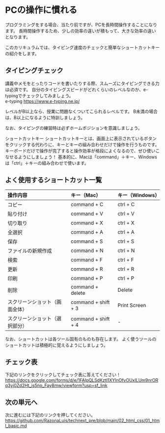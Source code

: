 # PCの操作に慣れる
プログラミングをする場合、当たり前ですが、PCを長時間操作することになります。
長時間操作するため、少しの効率の違いが積もって、大きな効率の違いとなります。

このカリキュラムでは、タイピング速度のチェックと簡単なショートカットキーの紹介をします。

## タイピングチェック
講義中メモをとったりコードを書いたりする際、スムーズにタイピングできる力は必須です。
自分のタイピングスピードがどれくらいのレベルなのか、e-typingでチェックしてみましょう。<br>
e-typing
https://www.e-typing.ne.jp/

レベルがB以上なら、授業に問題なくついてこられるレベルです。
B未満の場合は、B以上になるように特訓しましょう。

なお、タイピングの練習時は必ずホームポジションを意識しましょう。

ショートカットキー
ショートカットキーとは、画面上に表示されているボタンをクリックする代わりに、キーとキーの組み合わせだけで操作を行うものです。
キーボードだけで操作が完了すると操作効率が格段によくなるので、ぜひ使いこなせるようにしましょう！
基本的に、Macは「command」＋キー、Windowsは「ctrl」＋キーの組み合わせで使います。

## よく使用するショートカット一覧

|操作内容	|キー（Mac）|キー（Windows）
|:---| :--- | :--- |
|コピー	|command + C	| ctrl + C
|貼り付け |command + V | ctrl + V
|切り取り	|command + X	|ctrl + X
|全選択	|command + A	|ctrl + A
|保存	|command + S	|ctrl + S
|ファイルの新規作成	|command + N	|ctrl + N
|検索	|command + F	|ctrl + F
|更新	|command + R	|ctrl + R
|印刷	|command + P	|ctrl + P
|削除	|command + delete|	Delete
|スクリーンショット（画面全体）	|command + shift + 3	|Print Screen
|スクリーンショット（選択部分）	|command + shift + 4	|-

なお、ショートカットは各ツール固有のものも存在します。
よく使うツールのショートカットは積極的に覚えるようにしましょう。

## チェック表
下記のリンクをクリックしてチェック表に答えてください！<br>
https://docs.google.com/forms/d/e/1FAIpQLSdKztl1XYlnOfvOUxILUm9nrORq3yj0Zd2Ht_is5no_Fay8mw/viewform?usp=sf_link

## 次の単元へ
次に進むには下記のリンクを押してください。<br>
https://github.com/RazonaLuis/technext_pre/blob/main/02_html_css/01_html_basic.md
